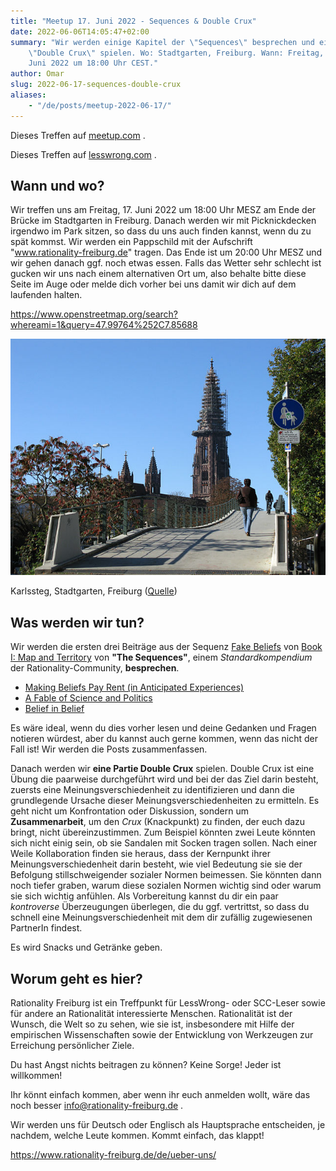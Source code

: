 ```yaml
---
title: "Meetup 17. Juni 2022 - Sequences & Double Crux"
date: 2022-06-06T14:05:47+02:00
summary: "Wir werden einige Kapitel der \"Sequences\" besprechen und eine Runde
    \"Double Crux\" spielen. Wo: Stadtgarten, Freiburg. Wann: Freitag, 17.
    Juni 2022 um 18:00 Uhr CEST."
author: Omar
slug: 2022-06-17-sequences-double-crux
aliases:
    - "/de/posts/meetup-2022-06-17/"
---
```


Dieses Treffen auf [meetup.com](https://www.meetup.com/de-DE/rationality-freiburg/events/286342300/) .

Dieses Treffen auf [lesswrong.com](https://www.lesswrong.com/events/rsXxvQK3KfK2nrEiQ/freiburg-sequences-and-double-crux) .

## Wann und wo?

Wir treffen uns am Freitag, 17. Juni 2022 um 18:00 Uhr MESZ am Ende der Brücke
im Stadtgarten in Freiburg. Danach werden wir mit Picknickdecken irgendwo im
Park sitzen, so dass du uns auch finden kannst, wenn du zu spät kommst. Wir
werden ein Pappschild mit der Aufschrift "www.rationality-freiburg.de" tragen.
Das Ende ist um 20:00 Uhr MESZ und wir gehen danach ggf. noch etwas essen.
Falls das Wetter sehr schlecht ist gucken wir uns nach einem alternativen Ort
um, also behalte bitte diese Seite im Auge oder melde dich vorher bei uns damit
wir dich auf dem laufenden halten.

https://www.openstreetmap.org/search?whereami=1&query=47.99764%252C7.85688

![Karlssteg, Stadtgarten, Freiburg](karlssteg.jpg 'Karlssteg, Stadtgarten, Freiburg')

Karlssteg, Stadtgarten, Freiburg ([Quelle](https://commons.wikimedia.org/wiki/Category:Karlssteg?uselang=de#/media/File:Karlssteg1.jpg))

## Was werden wir tun?

Wir werden die ersten drei Beiträge aus der Sequenz [Fake
Beliefs](https://www.readthesequences.com/Fake-Beliefs-Sequence) von [Book I:
Map and Territory](https://www.readthesequences.com/Book-I-Map-And-Territory)
von **"The Sequences"**, einem _Standardkompendium_ der Rationality-Community,
**besprechen**.

* [Making Beliefs Pay Rent (in Anticipated Experiences)](https://www.readthesequences.com/Making-Beliefs-Pay-Rent-In-Anticipated-Experiences)
* [A Fable of Science and Politics](https://www.readthesequences.com/A-Fable-Of-Science-And-Politics)
* [Belief in Belief](https://www.readthesequences.com/Belief-In-Belief)

Es wäre ideal, wenn du dies vorher lesen und deine Gedanken und Fragen notieren würdest, aber du kannst auch gerne kommen, wenn das nicht der Fall ist! Wir werden die Posts zusammenfassen.

Danach werden wir **eine Partie Double Crux** spielen. Double Crux ist eine
Übung die paarweise durchgeführt wird und bei der das Ziel darin besteht,
zuersts eine Meinungsverschiedenheit zu identifizieren und dann die
grundlegende Ursache dieser Meinungsverschiedenheiten zu ermitteln. Es geht
nicht um Konfrontation oder Diskussion, sondern um **Zusammenarbeit**, um den
_Crux_ (Knackpunkt) zu finden, der euch dazu bringt, nicht übereinzustimmen.
Zum Beispiel könnten zwei Leute könnten sich nicht einig sein, ob sie Sandalen
mit Socken tragen sollen. Nach einer Weile Kollaboration finden sie heraus,
dass der Kernpunkt ihrer Meinungsverschiedenheit darin besteht, wie viel
Bedeutung sie sie der Befolgung stillschweigender sozialer Normen beimessen.
Sie könnten dann noch tiefer graben, warum diese sozialen Normen wichtig sind
oder warum sie sich wichtig anfühlen. Als Vorbereitung kannst du dir ein paar
_kontroverse_ Überzeugungen überlegen, die du ggf. vertrittst, so dass du
schnell eine Meinungsverschiedenheit mit dem dir zufällig zugewiesenen
PartnerIn findest.

Es wird Snacks und Getränke geben.

## Worum geht es hier?

Rationality Freiburg ist ein Treffpunkt für LessWrong- oder SCC-Leser sowie für
andere an Rationalität interessierte Menschen. Rationalität ist der Wunsch, die
Welt so zu sehen, wie sie ist, insbesondere mit Hilfe der empirischen
Wissenschaften sowie der Entwicklung von Werkzeugen zur Erreichung persönlicher
Ziele.

Du hast Angst nichts beitragen zu können? Keine Sorge! Jeder ist willkommen!

Ihr könnt einfach kommen, aber wenn ihr euch anmelden wollt, wäre das noch
besser info@rationality-freiburg.de .

Wir werden uns für Deutsch oder Englisch als Hauptsprache entscheiden, je
nachdem, welche Leute kommen. Kommt einfach, das klappt!

https://www.rationality-freiburg.de/de/ueber-uns/
